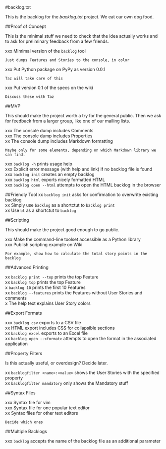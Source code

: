 #backlog.txt

This is the backlog for the _backlog.txt_ project. We eat our own dog food.


##Proof of Concept

This is the minimal stuff we need to check that the idea actually works and to ask for preliminary feedback from a few friends.

xxx Mimimal version of the `backlog` tool  

    Just dumps Features and Stories to the console, in color  

xxx Put Python package on PyPy as version 0.0.1  

    Taz will take care of this  

xxx Put version 0.1 of the specs on the wiki  

    Discuss these with Taz  


##MVP

This should make the project worth a try for the general public. Then we ask for feedback from a larger group, like one of our mailing lists.

xxx The console dump includes Comments  
xxx The console dump includes Properties  
xx The console dump includes Markdown formatting  

    Maybe only for some elements, depending on which Markdown library we can find.  

xxx `backlog -h` prints usage help  
xxx Explicit error message (with help and link) if no backlog file is found  
xxx `backlog init` creates an empty backlog  
xxx `backlog html` exports nicely formatted HTML  
xxx `backlog open --html` attempts to open the HTML backlog in the browser  



##Friendly Tool
xx  `backlog init` asks for confirmation to overwrite existing backlog  
xx  Simply use `backlog` as a shortctut to `backlog print`  
xx  Use `bl` as a shortctut to `backlog`  


##Scripting

This should make the project good enough to go public.

xxx Make the command-line toolset accessible as a Python library  
xxx Publish scripting example on Wiki  

    For example, show how to calculate the total story points in the backlog  


##Advanced Printing

xx  `backlog print --top` prints the top Feature  
xx  `backlog top` prints the top Feature  
x  `backlog 10` prints the first 10 Features  
xx  `backlog --features` prints the Features without User Stories and comments  
x  The help text explains User Story colors  


##Export Formats

xxx  `backlog csv` exports to a CSV file  
xx  HTML export includes CSS for collapsible sections  
xx  `backlog excel` exports to an Excel file  
xx  `backlog open --<format>` attempts to open the format in the associated application  


##Property Filters

Is this actually useful, or overdesign? Decide later.

xx  `backlogfilter <name>:<value>` shows the User Stories with the specified property  
xx  `backlogfilter mandatory` only shows the Mandatory stuff  


##Syntax Files

xxx  Syntax file for vim  
xxx  Syntax file for one popular text editor  
xx  Syntax files for other text editors  

    Decide which ones  


##Multiple Backlogs

xxx  `backlog` accepts the name of the backlog file as an additional parameter  

